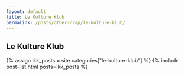```yaml
---
layout: default
title: Le Kulture Klub
permalink: /posts/other-crap/le-kulture-klub/
---
```


## Le Kulture Klub

{% assign lkk_posts = site.categories["le-kulture-klub"] %}
{% include post-list.html posts=lkk_posts %}
